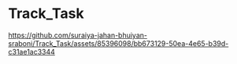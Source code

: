 # Track_Task

https://github.com/suraiya-jahan-bhuiyan-sraboni/Track_Task/assets/85396098/bb673129-50ea-4e65-b39d-c31ae1ac3344

